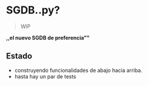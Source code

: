 # SGDB..py?

> WIP

**,,el nuevo SGDB de preferencia""**

## Estado
* construyendo funcionalidades de abajo hacia arriba.
* hasta hay un par de tests
